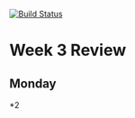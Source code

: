 [![Build Status](https://travis-ci.org/shpatjohn/3semWeek3.svg?branch=master)](https://travis-ci.org/shpatjohn/3semWeek3)
# Week 3 Review

## Monday

*2 

